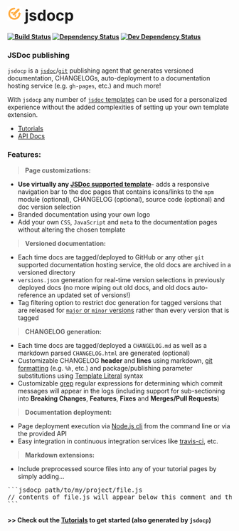 <b class="jsdocp-remove-me">
  
# ![](https://raw.githubusercontent.com/ugate/jsdocp/master/jsdocp/static/favicon-32x32.png) <span style="font-size:larger;">jsdocp</span>

[![Build Status](https://img.shields.io/travis/com/ugate/jsdocp/master.svg?style=flat-square)](https://travis-ci.com/ugate/jsdocp)
[![Dependency Status](https://img.shields.io/david/ugate/jsdocp.svg?style=flat-square)](https://david-dm.org/ugate/jsdocp)
[![Dev Dependency Status](https://img.shields.io/david/dev/ugate/jsdocp.svg?style=flat-square)](https://david-dm.org/ugate/jsdocp?type=dev)

</b>

### JSDoc publishing
`jsdocp` is a [`jsdoc`](http://usejsdoc.org/)/[`git`](https://git-scm.com/) publishing agent that generates versioned documentation, CHANGELOGs, auto-deployment to a documentation hosting service (e.g. `gh-pages`, etc.) and much more!

With `jsdocp` any number of [`jsdoc` templates](https://github.com/jsdoc3/jsdoc#templates) can be used for a personalized experience without the added complexities of setting up your own template extension.

* [Tutorials](https://ugate.github.io/jsdocp/tutorial-1-start.html)
* [API Docs](https://ugate.github.io/jsdocp/global.html)

### Features:

> __Page customizations:__
&nbsp;

- __Use virtually any [JSDoc supported template](https://github.com/jsdoc3/jsdoc#templates)__- adds a responsive navigation bar to the doc pages that contains icons/links to the `npm` module (optional), CHANGELOG (optional), source code (optional) and doc version selection
- Branded documentation using your own logo
- Add your own `CSS`, `JavaScript` and `meta` to the documentation pages without altering the chosen template

> __Versioned documentation:__
&nbsp;

- Each time docs are tagged/deployed to GitHub or any other `git` supported documentation hosting service, the old docs are archived in a versioned directory
- `versions.json` generation for real-time version selections in previously deployed docs (no more wiping out old docs, and old docs auto-reference an updated set of versions!)
- Tag filtering option to restrict doc generation for tagged versions that are released for [`major` or `minor` versions](https://semver.org) rather than every version that is tagged

> __CHANGELOG generation:__
&nbsp;

- Each time docs are tagged/deployed a `CHANGELOG.md` as well as a markdown parsed `CHANGELOG.html` are generated (optional)
- Customizable CHANGELOG __header__ and __lines__ using markdown, [git formatting](https://git-scm.com/docs/pretty-formats) (e.g. `%h`, etc.) and package/publishing parameter substitutions using [Template Literal](https://developer.mozilla.org/en-US/docs/Web/JavaScript/Reference/Template_literals) syntax
- Customizable [grep](https://git-scm.com/docs/git-log#git-log---grepltpatterngt) regular expressions for determining which commit messages will appear in the logs (including support for sub-sectioning into __Breaking Changes__, __Features__, __Fixes__ and __Merges/Pull Requests__)

> __Documentation deployment:__
&nbsp;

- Page deployment execution via [Node.js cli](https://nodejs.org/api/cli.html) from the command line or via the provided API
- Easy integration in continuous integration services like [travis-ci](https://travis-ci.com/), etc.

> __Markdown extensions:__
&nbsp;

- Include preprocessed source files into any of your tutorial pages by simply adding...
<pre>
```jsdocp path/to/my/project/file.js
// contents of file.js will appear below this comment and the language will be set using the file extension!
```
</pre>

#### >> Check out the [Tutorials](https://ugate.github.io/jsdocp/tutorial-1-start.html) to get started (also generated by `jsdocp`)
